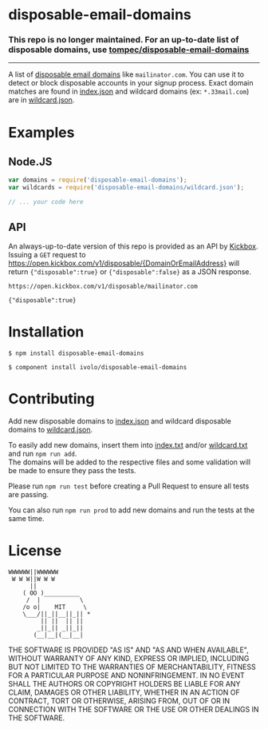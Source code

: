 # disposable-email-domains

### This repo is no longer maintained. For an up-to-date list of disposable domains, use [tompec/disposable-email-domains](https://github.com/tompec/disposable-email-domains/)

---

A list of [disposable email domains](http://en.wikipedia.org/wiki/Disposable_email_address) like `mailinator.com`. You can use it to detect or block disposable accounts in your signup process. Exact domain matches are found in [index.json](https://github.com/ivolo/disposable-email-domains/blob/master/index.json) and wildcard domains (ex: `*.33mail.com`) are in [wildcard.json](https://github.com/ivolo/disposable-email-domains/blob/master/wildcard.json).

# Examples

## Node.JS
```js
var domains = require('disposable-email-domains');
var wildcards = require('disposable-email-domains/wildcard.json');

// ... your code here
```

## API

An always-up-to-date version of this repo is provided as an API by [Kickbox](https://kickbox.com/). Issuing a `GET` request to https://open.kickbox.com/v1/disposable/{DomainOrEmailAddress} will return `{"disposable":true}` or `{"disposable":false}` as a JSON response.

```
https://open.kickbox.com/v1/disposable/mailinator.com

{"disposable":true}
```

# Installation
  
```
$ npm install disposable-email-domains
```
```
$ component install ivolo/disposable-email-domains
```

# Contributing

Add new disposable domains to [index.json](https://github.com/ivolo/disposable-email-domains/blob/master/index.json) and wildcard disposable domains to [wildcard.json](https://github.com/ivolo/disposable-email-domains/blob/master/wildcard.json).  

To easily add new domains, insert them into [index.txt](https://github.com/ivolo/disposable-email-domains/blob/master/contributions/index.txt) and/or [wildcard.txt](https://github.com/ivolo/disposable-email-domains/blob/master/contributions/wildcard.txt) and run `npm run add`.  
The domains will be added to the respective files and some validation will be made to ensure they pass the tests.

Please run `npm run test` before creating a Pull Request to ensure all tests are passing.

You can also run `npm run prod` to add new domains and run the tests at the same time.

# License

```
WWWWWW||WWWWWW
 W W W||W W W
      ||
    ( OO )__________
     /  |           \
    /o o|    MIT     \
    \___/||_||__||_|| *
         || ||  || ||
        _||_|| _||_||
       (__|__|(__|__|
```

THE SOFTWARE IS PROVIDED "AS IS" AND "AS AND WHEN AVAILABLE", WITHOUT WARRANTY OF ANY KIND, EXPRESS OR
IMPLIED, INCLUDING BUT NOT LIMITED TO THE WARRANTIES OF MERCHANTABILITY,
FITNESS FOR A PARTICULAR PURPOSE AND NONINFRINGEMENT.  IN NO EVENT SHALL THE
AUTHORS OR COPYRIGHT HOLDERS BE LIABLE FOR ANY CLAIM, DAMAGES OR OTHER
LIABILITY, WHETHER IN AN ACTION OF CONTRACT, TORT OR OTHERWISE, ARISING FROM,
OUT OF OR IN CONNECTION WITH THE SOFTWARE OR THE USE OR OTHER DEALINGS IN
THE SOFTWARE.
